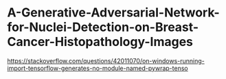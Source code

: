# A-Generative-Adversarial-Network-for-Nuclei-Detection-on-Breast-Cancer-Histopathology-Images


https://stackoverflow.com/questions/42011070/on-windows-running-import-tensorflow-generates-no-module-named-pywrap-tenso

